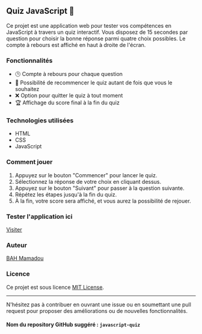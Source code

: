 ## Quiz JavaScript 🧠

Ce projet est une application web pour tester vos compétences en JavaScript à travers un quiz interactif. Vous disposez de 15 secondes par question pour choisir la bonne réponse parmi quatre choix possibles. Le compte à rebours est affiché en haut à droite de l'écran.

### Fonctionnalités

- 🕒 Compte à rebours pour chaque question
- 🔄 Possibilité de recommencer le quiz autant de fois que vous le souhaitez
- ❌ Option pour quitter le quiz à tout moment
- 🏆 Affichage du score final à la fin du quiz

### Technologies utilisées

- HTML
- CSS
- JavaScript

### Comment jouer

1. Appuyez sur le bouton "Commencer" pour lancer le quiz.
2. Sélectionnez la réponse de votre choix en cliquant dessus.
3. Appuyez sur le bouton "Suivant" pour passer à la question suivante.
4. Répétez les étapes jusqu'à la fin du quiz.
5. À la fin, votre score sera affiché, et vous aurez la possibilité de rejouer.

### Tester l'application ici 

[Visiter](https://bahali21.github.io/Quiz-JavaScript/)
### Auteur

[BAH Mamadou](https://bahali21.github.io/BAHMamadou/)

### Licence

Ce projet est sous licence [MIT License](LICENSE).

---

N'hésitez pas à contribuer en ouvrant une issue ou en soumettant une pull request pour proposer des améliorations ou de nouvelles fonctionnalités.

#### Nom du repository GitHub suggéré : `javascript-quiz`

